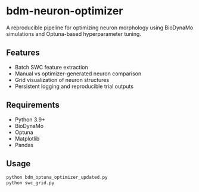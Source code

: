 # bdm-neuron-optimizer

A reproducible pipeline for optimizing neuron morphology using BioDynaMo simulations and Optuna-based hyperparameter tuning.

## Features
- Batch SWC feature extraction
- Manual vs optimizer-generated neuron comparison
- Grid visualization of neuron structures
- Persistent logging and reproducible trial outputs

## Requirements
- Python 3.9+
- BioDynaMo
- Optuna
- Matplotlib
- Pandas

## Usage
```bash
python bdm_optuna_optimizer_updated.py
python swc_grid.py
